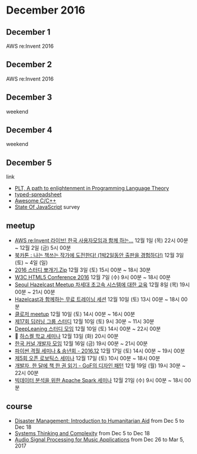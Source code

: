 # December 2016

## December 1

AWS re:Invent 2016

## December 2

AWS re:Invent 2016

## December 3

weekend

## December 4

weekend

## December 5

link
* [PLT, A path to enlightenment in Programming Language Theory][plt]
* [typed-spreadsheet][typed_spreadsheet]
* [Awesome C/C++][awesome_cpp]
* [State Of JavaScript][state_of_javascript] survey

[plt]: http://steshaw.org/plt/
[typed_spreadsheet]: https://github.com/Gabriel439/Haskell-Typed-Spreadsheet-Library
[awesome_cpp]: https://github.com/fffaraz/awesome-cpp
[state_of_javascript]: http://stateofjs.com/

## meetup

* [AWS re:Invent 라이브! 한국 사용자모임과 함께 하는...](http://onoffmix.com/event/83908) 12월 1일 (목) 22시 00분 ~ 12월 2일 (금) 5시 00분
* [북카톤 : 나는 책쓰는 작가에 도전한다! (1박2일동안 출판을 경험하다!)](http://onoffmix.com/event/83312) 12월 3일 (토) ~ 4일 (일)
* [2016 스터디 뽀개기.Zip](http://onoffmix.com/event/84477) 12월 3일 (토) 15시 00분 ~ 18시 30분
* [W3C HTML5 Conference 2016](http://onoffmix.com/event/84378) 12월 7일 (수) 9시 00분 ~ 18시 00분
* [Seoul Hazelcast Meetup 차세대 초고속 시스템에 대한 교육](http://onoffmix.com/event/83447) 12월 8일 (목) 19시 00분 ~ 21시 00분
* [Hazelcast과 함께하는 무료 트레이닝 세션](http://onoffmix.com/event/83772) 12월 10일 (토) 13시 00분 ~ 18시 00분
* [클로저 meetup](https://www.facebook.com/groups/defnclojure/permalink/1225704224190689/) 12월 10일 (토) 14시 00분 ~ 16시 00분
* [제17회 딥러닝 그룹 스터디](http://onoffmix.com/event/85285) 12월 10일 (토) 9시 30분 ~ 11시 30분
* [DeepLeaning 스터디 모임](http://onoffmix.com/event/85258) 12월 10일 (토) 14시 00분 ~ 22시 00분
* :paw_prints: [하스켈 학교 세미나](https://www.facebook.com/events/747216378765017/) 12월 13일 (화) 20시 00분
* [한국 커널 개발자 모임](http://onoffmix.com/event/83625) 12월 16일 (금) 19시 00분 ~ 21시 00분
* [파이썬 격월 세미나 & 송년회 - 2016.12](http://onoffmix.com/event/85393) 12월 17일 (토) 14시 00분 ~ 19시 00분
* [제5회 오픈 로보틱스 세미나](http://onoffmix.com/event/85426) 12월 17일 (토) 10시 00분 ~ 18시 00분
* [개발자, 한 달에 책 한 권 읽기 - GoF의 디자인 패턴](http://onoffmix.com/event/84776) 12월 19일 (월) 19시 30분 ~ 22시 00분
* [빅데이터 분석을 위한 Apache Spark 세미나](https://tacademy.sktechx.com/front/tacademy/courseinfo/courseInfoDetail.action?courseCode=440) 12월 21일 (수) 9시 00분 ~ 18시 00분

## course

* [Disaster Management: Introduction to Humanitarian Aid](https://www.futurelearn.com/courses/disaster-management) from Dec 5 to Dec 18
* [Systems Thinking and Complexity](https://www.futurelearn.com/courses/systems-thinking-complexity) from Dec 5 to Dec 18
* [Audio Signal Processing for Music Applications](https://www.coursera.org/learn/audio-signal-processing) from Dec 26 to Mar 5, 2017


